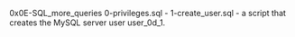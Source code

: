 0x0E-SQL_more_queries
0-privileges.sql -
1-create_user.sql - a script that creates the MySQL server user user_0d_1.

